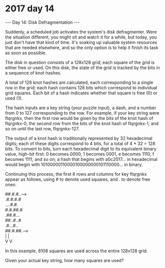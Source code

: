 # 2017 day 14

--- Day 14: Disk Defragmentation ---

Suddenly, a scheduled job activates the system's disk defragmenter. Were the situation different, you might sit and watch it for a while, but today, you just don't have that kind of time. It's soaking up valuable system resources that are needed elsewhere, and so the only option is to help it finish its task as soon as possible.



The disk in question consists of a 128x128 grid; each square of the grid is either free or used. On this disk, the state of the grid is tracked by the bits in a sequence of knot hashes.



A total of 128 knot hashes are calculated, each corresponding to a single row in the grid; each hash contains 128 bits which correspond to individual grid squares. Each bit of a hash indicates whether that square is free (0) or used (1).



The hash inputs are a key string (your puzzle input), a dash, and a number from 0 to 127 corresponding to the row.  For example, if your key string were flqrgnkx, then the first row would be given by the bits of the knot hash of flqrgnkx-0, the second row from the bits of the knot hash of flqrgnkx-1, and so on until the last row, flqrgnkx-127.



The output of a knot hash is traditionally represented by 32 hexadecimal digits; each of these digits correspond to 4 bits, for a total of 4 * 32 = 128 bits. To convert to bits, turn each hexadecimal digit to its equivalent binary value, high-bit first: 0 becomes 0000, 1 becomes 0001, e becomes 1110, f becomes 1111, and so on; a hash that begins with a0c2017... in hexadecimal would begin with 10100000110000100000000101110000... in binary.



Continuing this process, the first 8 rows and columns for key flqrgnkx appear as follows, using # to denote used squares, and . to denote free ones:



##.#.#..-->\
.#.#.#.#   \
....#.#.   \
#.#.##.#   \
.##.#...   \
##..#..#   \
.#...#..   \
##.#.##.-->\
|      |   \
V      V



In this example, 8108 squares are used across the entire 128x128 grid.



Given your actual key string, how many squares are used?



